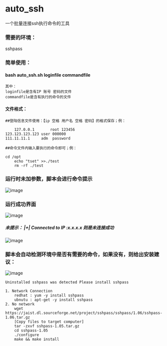 # auto_ssh
一个批量连接ssh执行命令的工具

### 需要的环境：
  sshpass

### 简单使用：
####    bash auto_ssh.sh loginfile commandfile
    其中：
    loginfile是含有IP 账号 密码的文件
    commandfile是含有执行的命令的文件
    
#### 文件格式：
    ##登陆信息文件使用：【ip 空格 用户名 空格 密码】的格式保存；例：
    
    	127.0.0.1       root 123456
	123.123.123.123 user 000000
	111.11.11.1     adm  password
		
    ##命令文件内输入要执行的命令即可；例：
   
	cd /opt
    	echo "tset" >>./test
    	rm -rf ./test
    
  
### 运行时未加参数，脚本会进行命令提示

![image](https://github.com/ShiLE-up/auto_ssh/blob/master/images/tip.png)

  
### 运行成功界面

![image](https://github.com/ShiLE-up/auto_ssh/blob/master/images/run1.png)

##### 未提示：  |+| Connected to IP :x.x.x.x  则是未连接成功

![image](https://github.com/ShiLE-up/auto_ssh/blob/master/images/run2.png)


### 脚本会自动检测环境中是否有需要的命令，如果没有，则给出安装建议：

![image](https://github.com/ShiLE-up/auto_ssh/blob/master/images/install.png)


	Uninstalled sshpass was detected Please install sshpass
	
	1. Network Connection 
		redhat : yum -y install sshpass
		ubnutu : apt-get -y install sshpass
	2. No network 
		wget https://jaist.dl.sourceforge.net/project/sshpass/sshpass/1.06/sshpass-1.06.tar.gz
		[Copy files to target computer]
		tar -zxvf sshpass-1.05.tar.gz
		cd sshpass-1.05
		./configure
		make && make install




